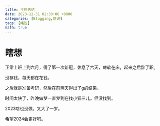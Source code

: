 ```yaml
---
title: 年终总结
date: 2023-12-31 02:30:00 +0800
categories: [Blogging,瞎说]
tags: [瞎说]
math: true
---
```


# 瞎想

正常上班上到六月，得了第一次新冠，休息了六天，瘫软在床，起来之后辞了职。

没存钱，每天都在花钱。

之后就是准备考研，然后在前两天得出了g的结果。

时间太快了，昨晚做梦一直梦到在找小猫三儿。但没找到。

2023啥也没做。又大了一岁。

希望2024会更好吧。

